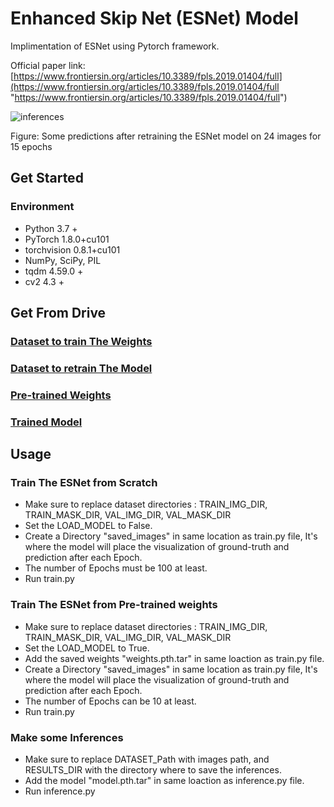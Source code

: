 # Enhanced Skip Net (ESNet) Model

Implimentation of ESNet using Pytorch framework.

Official paper link: [https://www.frontiersin.org/articles/10.3389/fpls.2019.01404/full](https://www.frontiersin.org/articles/10.3389/fpls.2019.01404/full "https://www.frontiersin.org/articles/10.3389/fpls.2019.01404/full")

![inferences](https://user-images.githubusercontent.com/39106620/114217881-0afe8400-9969-11eb-9e22-f1242b33f71f.gif)

Figure: Some predictions after retraining the ESNet model on 24 images for 15 epochs

## Get Started

### Environment

* Python 3.7 +
* PyTorch 1.8.0+cu101
* torchvision 0.8.1+cu101
* NumPy, SciPy, PIL
* tqdm 4.59.0 +
* cv2 4.3 +

## Get From Drive 

### [Dataset to train The Weights](https://drive.google.com/drive/folders/1Kjm1JbZkHjbbGurMD5pcw7IudjrAoCdD?usp=sharing) 
### [Dataset to retrain The Model](https://drive.google.com/drive/folders/10VaIId4WzPYqpJeVpo1F6kyGkTzs0a0p?usp=sharing)

### [Pre-trained Weights](https://drive.google.com/file/d/1TqmS0uPRU-9xubKZ4jYsaVTPBmFnOfSm/view?usp=sharing) 

### [Trained Model](https://drive.google.com/file/d/1hrRGjg2ScLUwIRmnZBpMry4TOp0_7_x_/view?usp=sharing) 

## Usage

### Train The ESNet from Scratch

* Make sure to replace dataset directories :
TRAIN_IMG_DIR, TRAIN_MASK_DIR, VAL_IMG_DIR, VAL_MASK_DIR
* Set the LOAD_MODEL to False.
*  Create a Directory "saved_images" in same location as train.py file, It's where the model will place the visualization of ground-truth and prediction after each Epoch.
* The number of Epochs must be 100 at least.
* Run train.py

### Train The ESNet from Pre-trained weights

* Make sure to replace dataset directories :
TRAIN_IMG_DIR, TRAIN_MASK_DIR, VAL_IMG_DIR, VAL_MASK_DIR
* Set the LOAD_MODEL to True.
* Add the saved weights "weights.pth.tar" in same loaction as train.py file.
*  Create a Directory "saved_images" in same location as train.py file, It's where the model will place the visualization of ground-truth and prediction after each Epoch.
* The number of Epochs can be 10 at least.
* Run train.py

### Make some Inferences

* Make sure to replace DATASET_Path with images path, and RESULTS_DIR with the directory where to save the inferences.
* Add the model "model.pth.tar" in same loaction as inference.py file.
* Run inference.py

